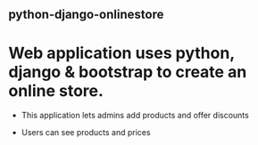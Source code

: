## python-django-onlinestore

# Web application uses python, django & bootstrap to create an online store.

- This application lets admins add products and offer discounts

- Users can see products and prices

